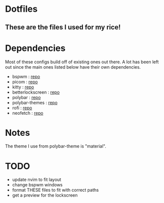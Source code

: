 # Dotfiles
These are the files I used for my rice! 
---
# Dependencies
Most of these configs build off of existing ones out there. A lot has been left out since the main ones listed below have their own dependencies.

- bspwm : [repo](https://github.com/baskerville/bspwm)
- picom : [repo](https://github.com/yshui/picom)
- kitty : [repo](https://github.com/kovidgoyal/kitty)
- betterlockscreen : [repo](https://github.com/betterlockscreen/betterlockscreen/tree/next)
- polybar : [repo](https://github.com/polybar/polybar)
- polybar-themes : [repo](https://github.com/adi1090x/polybar-themes) 
- rofi : [repo](https://github.com/davatorium/rofi)
- neofetch : [repo](https://github.com/dylanaraps/neofetch)

# Notes 
The theme I use from polybar-theme is "material". 

# TODO
- update nvim to fit layout
- change bspwm windows
- format THESE files to fit with correct paths
- get a preview for the lockscreen